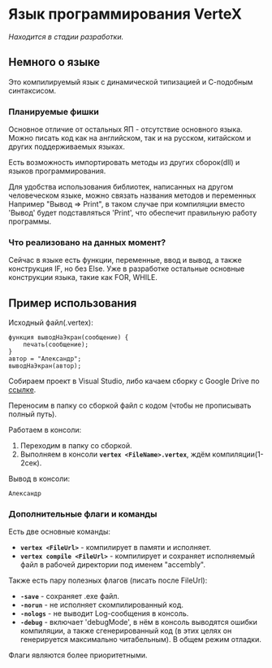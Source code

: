 # Язык программирования VerteX

_Находится в стадии разработки._

## Немного о языке

Это компилируемый язык с динамической типизацией и С-подобным синтаксисом.

### Планируемые фишки

Основное отличие от остальных ЯП - отсутствие основного языка.
Можно писать код как на английском, так и на русском, китайском и других поддерживаемых языках.

Есть возможность импортировать методы из других сборок(dll) и языков программирования.

Для удобства использования библиотек, написанных на другом человеческом языке, можно связать названия методов и переменных
Например "Вывод => Print", в таком случае при компиляции вместо 'Вывод' будет подставляться 'Print', что обеспечит правильную работу программы.

### Что реализовано на данных момент?

Сейчас в языке есть функции, переменные, ввод и вывод, а также конструкция IF, но без Else.
Уже в разработке остальные основные конструкции языка, такие как FOR, WHILE.

## Пример использования

Исходный файл(.vertex):
```
функция выводНаЭкран(сообщение) {
	печать(сообщение);
}
автор = "Александр";
выводНаЭкран(автор);
```

Cобираем проект в Visual Studio, либо качаем сборку с Google Drive по [ссылке](https://drive.google.com/file/d/1aJ9sKcrCgp_z6tBu24dat97-UJpCkVgo/view?usp=sharing).

Переносим в папку со сборкой файл с кодом (чтобы не прописывать полный путь).

Работаем в консоли:
1. Переходим в папку со сборкой. 
2. Выполняем в консоли **`vertex <FileName>.vertex`**, ждём компиляции(1-2сек).

Вывод в консоли:
```
Александр
```

### Дополнительные флаги и команды

Есть две основные команды:
* **`vertex <FileUrl>`** - компилирует в памяти и исполняет.
* **`vertex compile <FileUrl>`** - компилирует и сохраняет исполняемый файл в рабочей директории под именем "accembly".

Также есть пару полезных флагов (писать после FileUrl):
* **`-save`** - сохраняет .exe файл.
* **`-norun`** - не исполняет скомпилированный код.
* **`-nologs`** - не выводит Log-сообщения в консоль.
* **`-debug`** - включает 'debugMode', в нём в консоль выводятся ошибки компиляции, а также сгенерированный код (в этих целях он генерируется максимально читабельным). В общем режим отладки.

Флаги являются более приоритетными.
